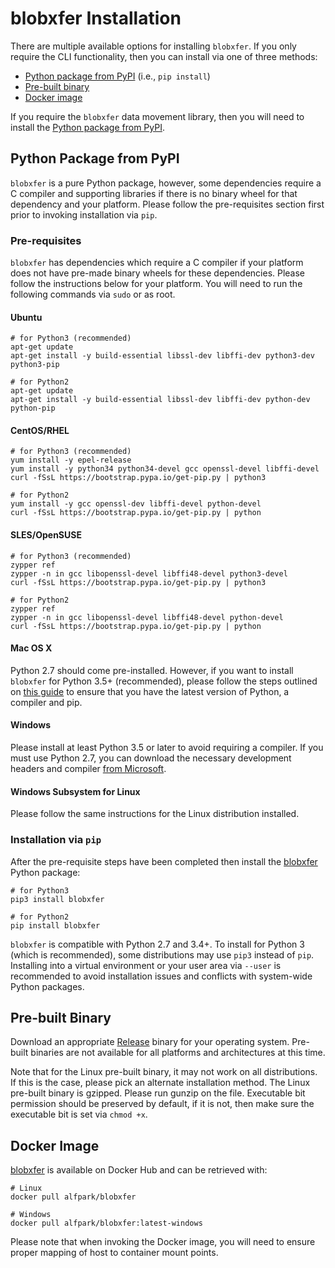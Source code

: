 # blobxfer Installation
There are multiple available options for installing `blobxfer`. If you
only require the CLI functionality, then you can install via one of
three methods:

* [Python package from PyPI](#pypi) (i.e., `pip install`)
* [Pre-built binary](#binary)
* [Docker image](#docker)

If you require the `blobxfer` data movement library, then you will
need to install the [Python package from PyPI](#pypi).

## <a name="pypi"></a>Python Package from PyPI
`blobxfer` is a pure Python package, however, some dependencies require a C
compiler and supporting libraries if there is no binary wheel for that
dependency and your platform. Please follow the pre-requisites section first
prior to invoking installation via `pip`.

### Pre-requisites
`blobxfer` has dependencies which require a C compiler if your platform does
not have pre-made binary wheels for these dependencies. Please follow the
instructions below for your platform. You will need to run the following
commands via `sudo` or as root.

#### Ubuntu
```shell
# for Python3 (recommended)
apt-get update
apt-get install -y build-essential libssl-dev libffi-dev python3-dev python3-pip

# for Python2
apt-get update
apt-get install -y build-essential libssl-dev libffi-dev python-dev python-pip
```

#### CentOS/RHEL
```shell
# for Python3 (recommended)
yum install -y epel-release
yum install -y python34 python34-devel gcc openssl-devel libffi-devel
curl -fSsL https://bootstrap.pypa.io/get-pip.py | python3

# for Python2
yum install -y gcc openssl-dev libffi-devel python-devel
curl -fSsL https://bootstrap.pypa.io/get-pip.py | python
```

#### SLES/OpenSUSE
```shell
# for Python3 (recommended)
zypper ref
zypper -n in gcc libopenssl-devel libffi48-devel python3-devel
curl -fSsL https://bootstrap.pypa.io/get-pip.py | python3

# for Python2
zypper ref
zypper -n in gcc libopenssl-devel libffi48-devel python-devel
curl -fSsL https://bootstrap.pypa.io/get-pip.py | python
```

#### Mac OS X
Python 2.7 should come pre-installed. However, if you want to install
`blobxfer` for Python 3.5+ (recommended), please follow the steps outlined on
[this guide](http://docs.python-guide.org/en/latest/starting/install3/osx/#install3-osx)
to ensure that you have the latest version of Python, a compiler and pip.

#### Windows
Please install at least Python 3.5 or later to avoid requiring a
compiler. If you must use Python 2.7, you can download the necessary
development headers and compiler [from Microsoft](http://aka.ms/vcpython27).

#### Windows Subsystem for Linux
Please follow the same instructions for the Linux distribution installed.

### Installation via `pip`
After the pre-requisite steps have been completed then install the
[blobxfer](https://pypi.python.org/pypi/blobxfer) Python package:

```shell
# for Python3
pip3 install blobxfer

# for Python2
pip install blobxfer
```

`blobxfer` is compatible with Python 2.7 and 3.4+. To install for Python 3
(which is recommended), some distributions may use `pip3` instead of `pip`.
Installing into a virtual environment or your user area via `--user`
is recommended to avoid installation issues and conflicts with system-wide
Python packages.

## <a name="binary"></a>Pre-built Binary
Download an appropriate [Release](https://github.com/Azure/blobxfer/releases)
binary for your operating system. Pre-built binaries are not available
for all platforms and architectures at this time.

Note that for the Linux pre-built binary, it may not work on all
distributions. If this is the case, please pick an alternate installation
method. The Linux pre-built binary is gzipped. Please run gunzip on the
file. Executable bit permission should be preserved by default, if it is
not, then make sure the executable bit is set via `chmod +x`.

## <a name="docker"></a>Docker Image
[blobxfer](https://hub.docker.com/r/alfpark/blobxfer/) is available on
Docker Hub and can be retrieved with:

```shell
# Linux
docker pull alfpark/blobxfer

# Windows
docker pull alfpark/blobxfer:latest-windows
```

Please note that when invoking the Docker image, you will need to ensure
proper mapping of host to container mount points.

